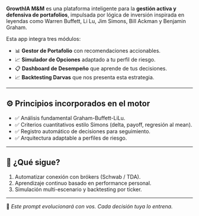 **GrowthIA M&M** es una plataforma inteligente para la **gestión activa y defensiva de portafolios**, impulsada por lógica de inversión inspirada en leyendas como Warren Buffett, Li Lu, Jim Simons, Bill Ackman y Benjamin Graham.

Esta app integra tres módulos:
- 📊 **Gestor de Portafolio** con recomendaciones accionables.
- 📈 **Simulador de Opciones** adaptado a tu perfil de riesgo.
- 📋 **Dashboard de Desempeño** que aprende de tus decisiones.
- 📈 **Backtesting Darvas** que nos presenta esta estrategia.
  
---

## ⚙️ Principios incorporados en el motor

- ✅ Análisis fundamental Graham-Buffett-LiLu.
- ✅ Criterios cuantitativos estilo Simons (delta, payoff, regresión al mean).
- ✅ Registro automático de decisiones para seguimiento.
- ✅ Arquitectura adaptable a perfiles de riesgo.

---

## 🚀 ¿Qué sigue?

1. Automatizar conexión con brókers (Schwab / TDA).
2. Aprendizaje continuo basado en performance personal.
3. Simulación multi-escenario y backtesting por ticker.

---

🧠 *Este prompt evolucionará con vos. Cada decisión tuya lo entrena.*
